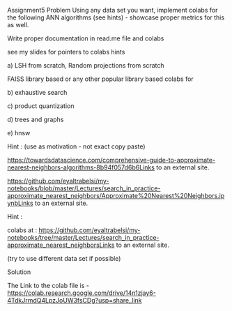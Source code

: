 Assignment5
Problem Using any data set you want, implement colabs for the following ANN algorithms (see hints) - showcase proper metrics for this as well.

Write proper documentation in read.me file and colabs

see my slides for pointers to colabs hints

a) LSH from scratch, Random projections from scratch

FAISS library based or any other popular library based colabs for

b) exhaustive search

c) product quantization

d) trees and graphs

e) hnsw

Hint : (use as motivation - not exact copy paste)

https://towardsdatascience.com/comprehensive-guide-to-approximate-nearest-neighbors-algorithms-8b94f057d6b6Links to an external site.

https://github.com/eyaltrabelsi/my-notebooks/blob/master/Lectures/search_in_practice-approximate_nearest_neighbors/Approximate%20Nearest%20Neighbors.ipynbLinks to an external site.

Hint :

colabs at : https://github.com/eyaltrabelsi/my-notebooks/tree/master/Lectures/search_in_practice-approximate_nearest_neighborsLinks to an external site.

(try to use different data set if possible)

Solution

The Link to the colab file is - https://colab.research.google.com/drive/14n1zjay6-4TdkJrmdQ4LpzJoUW3fsCDg?usp=share_link
